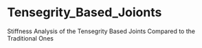 # Tensegrity_Based_Joionts
Stiffness Analysis of the Tensegrity Based Joints Compared to the Traditional Ones
